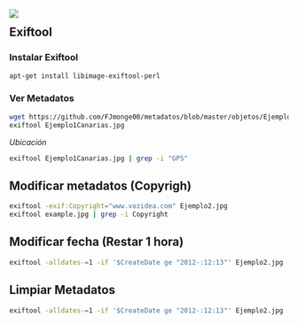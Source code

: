<img src="./imagenes/MI-LICENCIA88x31.png" style="float: left; margin-right: 10px;" />

## Exiftool

### Instalar Exiftool

```bash
apt-get install libimage-exiftool-perl
```

### Ver Metadatos

```bash
wget https://github.com/FJmonge00/metadatos/blob/master/objetos/Ejemplo1Canarias.jpg
exiftool Ejemplo1Canarias.jpg
```

*Ubicación*

```bash
exiftool Ejemplo1Canarias.jpg | grep -i "GPS"
```


## Modificar metadatos (Copyrigh)

```bash
exiftool -exif:Copyright="www.vozidea.com" Ejemplo2.jpg
exiftool example.jpg | grep -i Copyright
```

## Modificar fecha (Restar 1 hora)

```bash
exiftool -alldates-=1 -if '$CreateDate ge "2012-:12:13"' Ejemplo2.jpg
```

## Limpiar Metadatos

```bash
exiftool -alldates-=1 -if '$CreateDate ge "2012-:12:13"' Ejemplo2.jpg
```